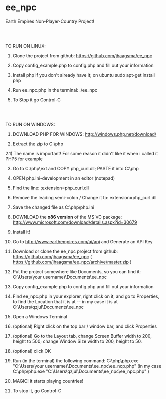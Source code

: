 ee_npc
======

Earth Empires Non-Player-Country Project!


<br /><br />


TO RUN ON LINUX:


1) Clone the project from github: https://github.com/jhaagsma/ee_npc

2) Copy config_example.php to config.php and fill out your information

3) Install php if you don't already have it; on ubuntu sudo apt-get install php 

4) Run ee_npc.php in the terminal: ./ee_npc

3) To Stop it go Control-C


<br /><br />


TO RUN ON WINDOWS:

1) DOWNLOAD PHP FOR WINDOWS: http://windows.php.net/download/

2) Extract the zip to C:\php

2.1) The name is important! For some reason it didn't like it when i called it PHP5 for example

3) Go to C:\php\ext and COPY php_curl.dll; PASTE it into C:\php

4) OPEN php.ini-development in an editor (notepad)

5) Find the line: ;extension=php_curl.dll

6) Remove the leading semi-colon / Change it to: extension=php_curl.dll

7) Save the changed file as C:\php\php.ini

8) DOWNLOAD the **x86 version** of the MS VC package: http://www.microsoft.com/download/details.aspx?id=30679

9) Install it!

10) Go to http://www.earthempires.com/ai/api and Generate an API Key

11) Download or clone the ee_npc project from github: https://github.com/jhaagsma/ee_npc ( https://github.com/jhaagsma/ee_npc/archive/master.zip )

12) Put the project somewhere like Documents, so you can find it: C:\Users\(your username)\Documents\ee_npc

13) Copy config_example.php to config.php and fill out your information

14) Find ee_npc.php in your explorer, right click on it, and go to Properties, to find the Location that it is at -- in my case it is at C:\Users\qzjul\Documents\ee_npc

15) Open a Windows Terminal

16) (optional) Right click on the top bar / window bar, and click Properties 

17) (optional) Go to the Layout tab, change Screen Buffer width to 200, height to 500; change Window Size width to 200, height to 50.

18) (optional) click OK

19) Run (in the terminal) the following command: C:\php\php.exe "C:\Users\(your username)\Documents\ee_npc\ee_ncp.php" 
(in my case C:\php\php.exe "C:\Users\qzjul\Documents\ee_npc\ee_npc.php" )

20) MAGIC! it starts playing countries!

21) To stop it, go Control-C

